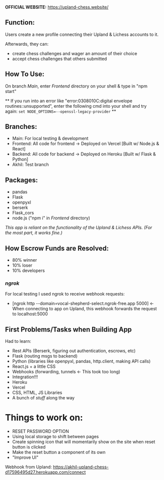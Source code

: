 **OFFICIAL WEBSITE:**
https://upland-chess.website/

## Function:
Users create a new profile connecting their Upland & Lichess accounts to it.

Afterwards, they can: 
 - create chess challenges and wager an amount of their choice
 - accept chess challenges that others submitted

## How To Use:
On branch *Main*, enter *Frontend* directory on your shell & type in "npm start"

** If you run into an error like "error:0308010C:digital envelope routines::unsupported", enter the following cmd into your shell and try again: `set NODE_OPTIONS=--openssl-legacy-provider` **

## **Branches:**
 - Main: For local testing & development
 - Frontend: All code for frontend -> Deployed on Vercel   [Built w/ Node.js & React]
 - Backend: All code for backend -> Deployed on Heroku     [Built w/ Flask & Python]
 - Akhil: Test branch

## **Packages:**
 - pandas
 - Flask
 - openpyxl
 - berserk
 - Flask_cors
 - node.js ("npm i" in *Frontend* directory)


*This app is reliant on the functionality of the Upland & Lichess APIs. (For the most part, it works fine.)*


## **How Escrow Funds are Resolved:**
 - 80% winner
 - 10% loser
 - 10% developers


### ***ngrok***

For local testing I used ngrok to receive webhook requests: 
- [ngrok http --domain=vocal-shepherd-select.ngrok-free.app 5000]     <- When connecting to app on Upland, this webhook forwards the request to localhost:5000


## **First Problems/Tasks when Building App**

Had to learn:
 - Rest APIs (Berserk, figuring out authentication, escrows, etc)
 - Flask (routing msgs to backend)
 - Python (libraries like openpyxl, pandas, http.client, making API calls)
 - React.js + a little CSS
 - Webhooks (forwarding, tunnels  <- This took too long)
 - Integration!!!
 - Heroku
 - Vercel
 - CSS, HTML, JS Libraries
 - A bunch of _stuff_ along the way


# Things to work on:
- RESET PASSWORD OPTION
- Using local storage to shift between pages
- Create spinning icon that will momentarily show on the site when reset button is clicked
- Make the reset button a component of its own
- "Improve UI"







Webhook from Upland: https://akhil-upland-chess-d17596495d27.herokuapp.com/connect